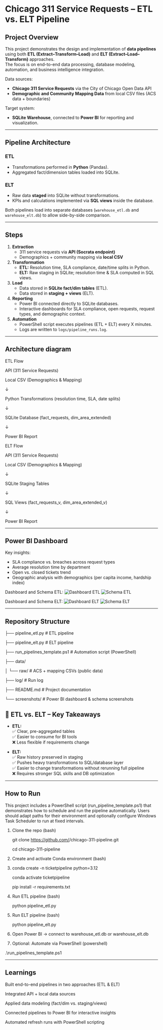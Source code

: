 # Chicago 311 Service Requests – ETL vs. ELT Pipeline

## Project Overview
This project demonstrates the design and implementation of **data pipelines** using both **ETL (Extract–Transform–Load)** and **ELT (Extract–Load–Transform)** approaches.  
The focus is on end-to-end data processing, database modeling, automation, and business intelligence integration.

Data sources:
- **Chicago 311 Service Requests** via the City of Chicago Open Data API
- **Demographic and Community Mapping Data** from local CSV files (ACS data + boundaries)

Target system:
- **SQLite Warehouse**, connected to **Power BI** for reporting and visualization.

---

## Pipeline Architecture
### ETL
- Transformations performed in **Python** (Pandas).
- Aggregated fact/dimension tables loaded into SQLite.

### ELT
- Raw data **staged** into SQLite without transformations.
- KPIs and calculations implemented via **SQL views** inside the database.

 Both pipelines load into separate databases (`warehouse_etl.db` and `warehouse_elt.db`) to allow side-by-side comparison.

---

## Steps
1. **Extraction**
   - 311 service requests via **API (Socrata endpoint)**
   - Demographics + community mapping via **local CSV**
2. **Transformation**
   - **ETL:** Resolution time, SLA compliance, date/time splits in Python.
   - **ELT:** Raw staging in SQLite; resolution time & SLA computed in SQL views.
3. **Load**
   - Data stored in **SQLite fact/dim tables** (ETL).
   - Data stored in **staging + views** (ELT).
4. **Reporting**
   - Power BI connected directly to SQLite databases.
   - Interactive dashboards for SLA compliance, open requests, request types, and demographic context.
5. **Automation**
   - PowerShell script executes pipelines (ETL + ELT) every X minutes.
   - Logs are written to `logs/pipeline_runs.log`.
  
---

## Architecture diagram
  
ETL Flow

API (311 Service Requests)

Local CSV (Demographics & Mapping)

↓

Python Transformations (resolution time, SLA, date splits)

↓

SQLite Database (fact_requests, dim_area_extended)

↓

Power BI Report

ELT Flow

API (311 Service Requests)

Local CSV (Demographics & Mapping)

↓

SQLite Staging Tables

↓

SQL Views (fact_requests_v, dim_area_extended_v)

↓

Power BI Report

---

## Power BI Dashboard
Key insights:
- SLA compliance vs. breaches across request types
- Average resolution time by department
- Open vs. closed tickets trend
- Geographic analysis with demographics (per capita income, hardship index)

Dashboard and Schema ETL:
![Dashboard ETL](screenshot/ETL_dashboard.png)
![Schema ETL](screenshot/model_ETL.png)

Dashboard and Schema ELT:
![Dashboard ELT](screenshot/ELT_dashboard.png)
![Schema ELT](screenshot/model_ELT.png)

---

## Repository Structure

├── pipeline_etl.py # ETL pipeline

├── pipeline_elt.py # ELT pipeline

├── run_pipelines_template.ps1 # Automation script (PowerShell)

├── data/

│ └── raw/ # ACS + mapping CSVs (public data)

├── log/ # Run log

├── README.md # Project documentation

└── screenshots/ # Power BI dashboard & schema screenshots

## 📑 ETL vs. ELT – Key Takeaways
- **ETL:**  
  ✅ Clear, pre-aggregated tables  
  ✅ Easier to consume for BI tools  
  ❌ Less flexible if requirements change  

- **ELT:**  
  ✅ Raw history preserved in staging  
  ✅ Pushes heavy transformations to SQL/database layer  
  ✅ Easier to change transformations without rerunning full pipeline  
  ❌ Requires stronger SQL skills and DB optimization  

---

## How to Run

This project includes a PowerShell script (run_pipeline_template.ps1) that demonstrates how to schedule and run the pipeline automatically.
Users should adapt paths for their environment and optionally configure Windows Task Scheduler to run at fixed intervals.

1. Clone the repo (bash) 

   git clone https://github.com/<your-username>/chicago-311-pipeline.git
   
   cd chicago-311-pipeline

3. Create and activate Conda environment (bash)
4. 
   conda create -n ticketpipeline python=3.12
   
   conda activate ticketpipeline
   
   pip install -r requirements.txt

6. Run ETL pipeline (bash)

   python pipeline_etl.py

8. Run ELT pipeline (bash)

   python pipeline_elt.py

10. Open Power BI → connect to warehouse_etl.db or warehouse_elt.db

11. Optional: Automate via PowerShell (powershell)

   .\run_pipelines_template.ps1

---

## Learnings

Built end-to-end pipelines in two approaches (ETL & ELT)

Integrated API + local data sources

Applied data modeling (fact/dim vs. staging/views)

Connected pipelines to Power BI for interactive insights

Automated refresh runs with PowerShell scripting
   

